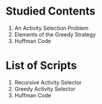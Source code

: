 # Studied Contents

1. An Activity Selection Problem
2. Elements of the Greedy Strategy
3. Huffman Code

# List of Scripts

1. Recursive Activity Selector
2. Greedy Activity Selector
3. Huffman Code
